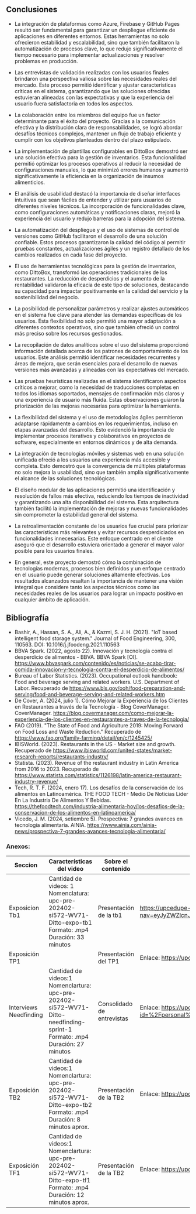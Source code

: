 ## Conclusiones
* La integración de plataformas como Azure, Firebase y GitHub Pages resultó ser fundamental para garantizar un despliegue eficiente de aplicaciones en diferentes entornos. Estas herramientas no solo ofrecieron estabilidad y escalabilidad, sino que también facilitaron la automatización de procesos clave, lo que redujo significativamente el tiempo necesario para implementar actualizaciones y resolver problemas en producción.

* Las entrevistas de validación realizadas con los usuarios finales brindaron una perspectiva valiosa sobre las necesidades reales del mercado. Este proceso permitió identificar y ajustar características críticas en el sistema, garantizando que las soluciones ofrecidas estuvieran alineadas con las expectativas y que la experiencia del usuario fuera satisfactoria en todos los aspectos.

* La colaboración entre los miembros del equipo fue un factor determinante para el éxito del proyecto. Gracias a la comunicación efectiva y la distribución clara de responsabilidades, se logró abordar desafíos técnicos complejos, mantener un flujo de trabajo eficiente y cumplir con los objetivos planteados dentro del plazo estipulado.

* La implementación de plantillas configurables en DittoBox demostró ser una solución efectiva para la gestión de inventarios. Esta funcionalidad permitió optimizar los procesos operativos al reducir la necesidad de configuraciones manuales, lo que minimizó errores humanos y aumentó significativamente la eficiencia en la organización de insumos alimenticios.

* El análisis de usabilidad destacó la importancia de diseñar interfaces intuitivas que sean fáciles de entender y utilizar para usuarios de diferentes niveles técnicos. La incorporación de funcionalidades clave, como configuraciones automáticas y notificaciones claras, mejoró la experiencia del usuario y redujo barreras para la adopción del sistema.

* La automatización del despliegue y el uso de sistemas de control de versiones como GitHub facilitaron el desarrollo de una solución confiable. Estos procesos garantizaron la calidad del código al permitir pruebas constantes, actualizaciones ágiles y un registro detallado de los cambios realizados en cada fase del proyecto.

* El uso de herramientas tecnológicas para la gestión de inventarios, como DittoBox, transformó las operaciones tradicionales de los restaurantes. La reducción de desperdicios y el aumento de la rentabilidad validaron la eficacia de este tipo de soluciones, destacando su capacidad para impactar positivamente en la calidad del servicio y la sostenibilidad del negocio.

* La posibilidad de personalizar parámetros y realizar ajustes automáticos en el sistema fue clave para atender las demandas específicas de los usuarios. Esta flexibilidad no solo permitió una mayor adaptación a diferentes contextos operativos, sino que también ofreció un control más preciso sobre los recursos gestionados.

* La recopilación de datos analíticos sobre el uso del sistema proporcionó información detallada acerca de los patrones de comportamiento de los usuarios. Este análisis permitió identificar necesidades recurrentes y áreas de mejora, que serán esenciales para el desarrollo de nuevas versiones más avanzadas y alineadas con las expectativas del mercado.

* Las pruebas heurísticas realizadas en el sistema identificaron aspectos críticos a mejorar, como la necesidad de traducciones completas en todos los idiomas soportados, mensajes de confirmación más claros y una experiencia de usuario más fluida. Estas observaciones guiaron la priorización de las mejoras necesarias para optimizar la herramienta.

* La flexibilidad del sistema y el uso de metodologías ágiles permitieron adaptarse rápidamente a cambios en los requerimientos, incluso en etapas avanzadas del desarrollo. Esto evidenció la importancia de implementar procesos iterativos y colaborativos en proyectos de software, especialmente en entornos dinámicos y de alta demanda.

* La integración de tecnologías móviles y sistemas web en una solución unificada ofreció a los usuarios una experiencia más accesible y completa. Esto demostró que la convergencia de múltiples plataformas no solo mejora la usabilidad, sino que también amplía significativamente el alcance de las soluciones tecnológicas.

* El diseño modular de las aplicaciones permitió una identificación y resolución de fallos más efectiva, reduciendo los tiempos de inactividad y garantizando una alta disponibilidad del sistema. Esta arquitectura también facilitó la implementación de mejoras y nuevas funcionalidades sin comprometer la estabilidad general del sistema.

* La retroalimentación constante de los usuarios fue crucial para priorizar las características más relevantes y evitar recursos desperdiciados en funcionalidades innecesarias. Este enfoque centrado en el cliente aseguró que el desarrollo estuviera orientado a generar el mayor valor posible para los usuarios finales.

* En general, este proyecto demostró cómo la combinación de tecnologías modernas, procesos bien definidos y un enfoque centrado en el usuario puede generar soluciones altamente efectivas. Los resultados alcanzados resaltan la importancia de mantener una visión integral que considere tanto los aspectos técnicos como las necesidades reales de los usuarios para lograr un impacto positivo en cualquier ámbito de aplicación.


## Bibliografía
* Bashir, A., Hassan, S. A., Ali, A., & Kazmi, S. J. H. (2021). "IoT based intelligent food storage system." Journal of Food Engineering, 300, 110563. DOI: 10.1016/j.jfoodeng.2021.110563
* BBVA Spark. (2022, agosto 22). Innovación y tecnología contra el desperdicio de alimentos - BBVA. BBVA Spark [OI]. https://www.bbvaspark.com/contenido/es/noticias/se-acabo-tirar-comida-innovacion-y-tecnologia-contra-el-desperdicio-de-alimentos/
* Bureau of Labor Statistics. (2023). Occupational outlook handbook: Food and beverage serving and related workers. U.S. Department of Labor. Recuperado de https://www.bls.gov/ooh/food-preparation-and-serving/food-and-beverage-serving-and-related-workers.htm
* De Cover, A. (2024, julio 1). Cómo Mejorar la Experiencia de los Clientes en Restaurantes a través de la Tecnología - Blog CoverManager. CoverManager. https://blog.covermanager.com/como-mejorar-la-experiencia-de-los-clientes-en-restaurantes-a-traves-de-la-tecnologia/
* FAO (2019). "The State of Food and Agriculture 2019: Moving Forward on Food Loss and Waste Reduction." Recuperado de https://www.fao.org/family-farming/detail/en/c/1245425/
* IBISWorld. (2023). Restaurants in the US - Market size and growth. Recuperado de https://www.ibisworld.com/united-states/market-research-reports/restaurants-industry/
* Statista. (2023). Revenue of the restaurant industry in Latin America from 2016 to 2023. Recuperado de https://www.statista.com/statistics/1126198/latin-america-restaurant-industry-revenue/
* Tech, R. T. F. (2024, enero 17). Los desafíos de la conservación de los alimentos en Latinoamérica. THE FOOD TECH - Medio De Noticias Líder En La Industria De Alimentos Y Bebidas. https://thefoodtech.com/industria-alimentaria-hoy/los-desafios-de-la-conservacion-de-los-alimentos-en-latinoamerica/
* Vicedo, J. M. (2024, setiembre 5). Prospectiva: 7 grandes avances en tecnología alimentaria. AINIA. https://www.ainia.com/ainia-news/prospectiva-7-grandes-avances-tecnologia-alimentaria/




### Anexos:

| **Seccion**            | **Características del video**                                                                                                                   | **Sobre el contenido**     | Integracion y entrega |
|------------------------|-------------------------------------------------------------------------------------------------------------------------------------------------|----------------------------|----------------------|
| Exposicion Tb1         | Cantidad de videos: 1 <br>Nomenclatura: <br> upc-pre-202402-si572-WV71-Ditto-expo-tb1 <br>Formato: .mp4 <br>Duración: 33 minutos                | Presentación de la tb1     |https://upcedupe-my.sharepoint.com/:v:/g/personal/u20211d744_upc_edu_pe/ESYno-fhaBBJiIjt70tGougBmdAW0Y2RzB4bNjpfh9d35w?nav=eyJyZWZlcnJhbEluZm8iOnsicmVmZXJyYWxBcHAiOiJPbmVEcml2ZUZvckJ1c2luZXNzIiwicmVmZXJyYWxBcHBQbGF0Zm9ybSI6IldlYiIsInJlZmVycmFsTW9kZSI6InZpZXciLCJyZWZlcnJhbFZpZXciOiJNeUZpbGVzTGlua0NvcHkifX0&e=ROpuWg                       |
| Exposición TP1         |                                                                                                                                                 | Presentación del TP1       | Enlace: https://upcedupe-my.sharepoint.com/:f:/g/personal/u20211d744_upc_edu_pe/EnVsFLeOEkNCg5JVfbGVa9kBm7LaZezfMF0mUh41a1I3Hg?e=wmFtW5 |
| Interviews Needfinding | Cantidad de videos:1 <br> Nomenclartura: <br> upc-pre-202402-si572-WV71-Ditto-needfinding-sprint-1 <br> Formato: .mp4 <br> Duración: 27 minutos | Consolidado de entrevistas | Enlace: https://upcedupe-my.sharepoint.com/personal/u202121975_upc_edu_pe/_layouts/15/stream.aspx?id=%2Fpersonal%2Fu202121975%5Fupc%5Fedu%5Fpe%2FDocuments%2FEntrevistas%5FDittobox%2Emp4&ga=1&referrer=StreamWebApp%2EWeb&referrerScenario=AddressBarCopied%2Eview%2E942792a6%2Dd4e5%2D441d%2Daace%2Dbacfd9c46abd |
| Exposición TB2         | Cantidad de videos:1 <br> Nomenclartura: <br> upc-pre-202402-si572-WV71-Ditto-expo-tb2 <br> Formato: .mp4 <br> Duración: 8 minutos aprox.       | Presentación de la TB2| Enlace: https://upcedupe-my.sharepoint.com/:f:/g/personal/u20211d744_upc_edu_pe/EgPnDM8VtqxAvB4gZq_72ygBd-uV3sBr6_2vykdaSZSCeg?e=58dT63 |
| Exposición TF1         | Cantidad de videos:1 <br> Nomenclartura: <br> upc-pre-202402-si572-WV71-Ditto-expo-tf1 <br> Formato: .mp4 <br> Duración: 12 minutos aprox.      | Presentación de la TB2| Enlace: https://upcedupe-my.sharepoint.com/:v:/g/personal/u20211d744_upc_edu_pe/EdfgnfO899pHlJrtsy45J4gBj-FGidPpXLjWYhwtsHLu3g?e=jTQWgd |





